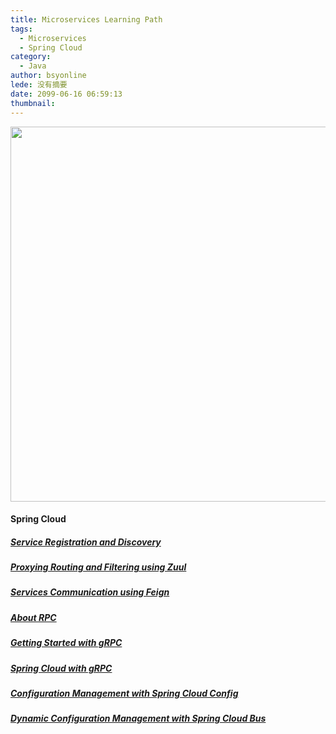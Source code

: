 ```yaml
---
title: Microservices Learning Path
tags:
  - Microservices
  - Spring Cloud
category:
  - Java
author: bsyonline
lede: 没有摘要
date: 2099-06-16 06:59:13
thumbnail:
---
```


<img src="https://spring.io/img/homepage/diagram-distributed-systems.svg" style="width: 600px">

#### Spring Cloud
##### [Service Registration and Discovery](../../../../2018/06/16/service-registration-and-discovery/)
##### [Proxying Routing and Filtering using Zuul](../../../../2018/06/17/proxying-routing-and-filtering-using-zuul/)
##### [Services Communication using Feign](../../../../2018/06/20/services-communication-using-feign/)
##### [About RPC](../../../../2018/05/18/about-rpc/)
##### [Getting Started with gRPC](../../../../2018/06/09/getting-started-with-grpc/)
##### [Spring Cloud with gRPC](../../../../2018/06/09/spring-cloud-with-grpc/)
##### [Configuration Management with Spring Cloud Config](../../../../2018/06/26/configuration-management-with-spring-cloud-config/)
##### [Dynamic Configuration Management with Spring Cloud Bus](../../../../2018/06/27/dynamic-configuration-management-with-spring-cloud-bus/)

[]()
[]()
[]()